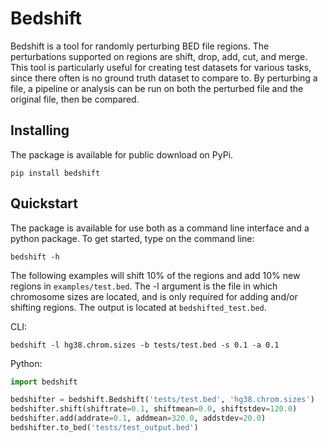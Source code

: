 # Bedshift

Bedshift is a tool for randomly perturbing BED file regions. The perturbations supported on regions are shift, drop, add, cut, and merge. This tool is particularly useful for creating test datasets for various tasks, since there often is no ground truth dataset to compare to. By perturbing a file, a pipeline or analysis can be run on both the perturbed file and the original file, then be compared.

## Installing

The package is available for public download on PyPi.

```
pip install bedshift
```

## Quickstart

The package is available for use both as a command line interface and a python package. To get started, type on the command line:

```
bedshift -h
```

The following examples will shift 10% of the regions and add 10% new regions in `examples/test.bed`. The -l argument is the file in which chromosome sizes are located, and is only required for adding and/or shifting regions. The output is located at `bedshifted_test.bed`. 

CLI:

```
bedshift -l hg38.chrom.sizes -b tests/test.bed -s 0.1 -a 0.1
```

Python:

```py
import bedshift

bedshifter = bedshift.Bedshift('tests/test.bed', 'hg38.chrom.sizes')
bedshifter.shift(shiftrate=0.1, shiftmean=0.0, shiftstdev=120.0)
bedshifter.add(addrate=0.1, addmean=320.0, addstdev=20.0)
bedshifter.to_bed('tests/test_output.bed')
```
